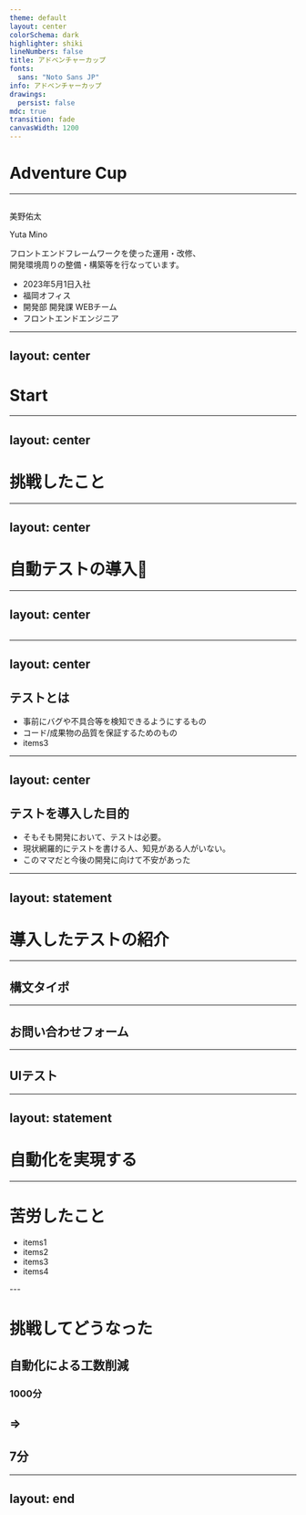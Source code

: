 ```yaml
---
theme: default
layout: center
colorSchema: dark
highlighter: shiki
lineNumbers: false
title: アドベンチャーカップ
fonts:
  sans: "Noto Sans JP"
info: アドベンチャーカップ
drawings:
  persist: false
mdc: true
transition: fade
canvasWidth: 1200
---
```


<h1>Adventure Cup</h1>

---

<div class="slidev-layout two-columns w-full h-full grid grid-cols-2 items-center">
  <div class="pl-40">
    <img src="/images/intro.png" class="rounded-full w-80 h-80" alt="" />
  </div>

  <div class='flex flex-col justify-between'>
    <div class="mb-4">
      <p class='text-5xl font-bold pb-2'>美野佑太</p>
      <p class='mb-2'>Yuta Mino</p>
      <p class='py-2'>
        フロントエンドフレームワークを使った運用・改修、 <br /> 開発環境周りの整備・構築等を行なっています。
      </p>
    </div>
    <ul>
      <li class='mb-1.5'>
        <carbon-login />
        <span class='ml-2'>2023年5月1日入社</span>
      </li>
      <li class='mb-1.5'>
        <carbon-building />
        <span class='ml-2'>福岡オフィス</span>
      </li>
      <li class='mb-1.5'>
        <carbon-events-alt />
        <span class='ml-2'>開発部 開発課 WEBチーム</span>
      </li>
      <li class='mb-1.5'>
        <carbon-laptop />
        <span class='ml-2'>フロントエンドエンジニア</span>
      </li>
    </ul>
  </div>
</div>

---
layout: center
---

<h1>Start</h1>

---
layout: center
---

<h1>挑戦したこと</h1>

---
layout: center
---

<h1>自動テストの導入👏</h1>

---
layout: center
---

<img src="/images/composition-sample.png" alt="" />


---
layout: center
---

<h2 class="text-center font-bold">テストとは</h2>

<v-clicks class="mt-10">

- 事前にバグや不具合等を検知できるようにするもの
- コード/成果物の品質を保証するためのもの
- items3

</v-clicks>

---
layout: center
---

<h2 class="text-center font-bold">テストを導入した目的</h2>

<v-clicks>

- そもそも開発において、テストは必要。
- 現状網羅的にテストを書ける人、知見がある人がいない。
- このママだと今後の開発に向けて不安があった

</v-clicks>


---
layout: statement
---

# 導入したテストの紹介

---

<h2 class="text-center font-bold">構文タイポ</h2>

---

<h2 class="text-center font-bold">お問い合わせフォーム</h2>

---

<h2 class="text-center font-bold">UIテスト</h2>

---
layout: statement
---

# 自動化を実現する



---

# 苦労したこと
<v-clicks>

- items1
- items2
- items3
- items4

</v-clicks>
---

# 挑戦してどうなった

<h2 class="text-center">自動化による工数削減</h2>

<div class="flex mt-50 text-center">
  <div class="flex-grow">
    <h3>1000分</h3>
  </div>

  <div class="flex-grow" v-click>
    <h2> => </h2>
  </div>

  <div class="flex-grow" v-click>
    <h2>7分</h2>
  </div>
</div>


---
layout: end
---
